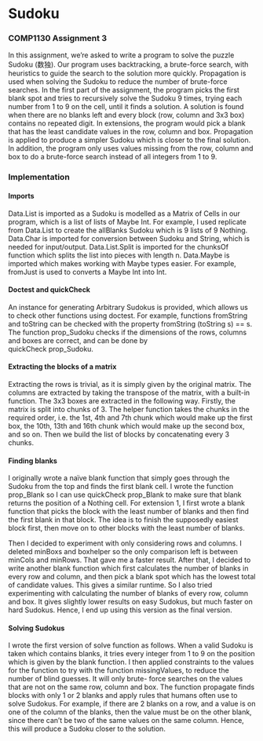 # Sudoku

### COMP1130 Assignment 3

In this assignment, we’re asked to write a program to solve the puzzle Sudoku (数独). Our program uses backtracking, a brute-force search, with heuristics to guide the search to the solution more 
quickly. Propagation is used when solving the Sudoku to reduce the number of brute-force searches.  In the first part of the assignment, the program picks the first blank spot and tries to recursively 
solve the Sudoku 9 times, trying each number from 1 to 9 on the cell, until it finds a solution. A solution is found when there are no blanks left and every block (row, column and 3x3 box) contains 
no repeated digit. In extensions, the program would pick a blank that has the least candidate values in the row, column and box. Propagation is applied to produce a simpler Sudoku which is closer to the final solution. In 
addition, the program only uses values missing from the row, column and box to do a brute-force search instead of all integers from 1 to 9.

### Implementation

#### Imports
Data.List is imported as a Sudoku is modelled as a Matrix of Cells in our program, which is a list of 
lists of Maybe Int. For example, I used replicate from Data.List to create the allBlanks Sudoku 
which is 9 lists of 9 Nothing. Data.Char is imported for conversion between Sudoku and String, 
which is needed for input/output. Data.List.Split is imported for the chunksOf function which splits 
the list into pieces with length n. Data.Maybe is imported which makes working with Maybe types 
easier. For example, fromJust is used to converts a Maybe Int into Int.


#### Doctest and quickCheck 
An instance for generating Arbitrary Sudokus is provided, which allows us to check other functions 
using doctest. For example, functions fromString and toString can be checked with the 
property fromString (toString s) == s. The function prop_Sudoku checks if the 
dimensions of the rows, columns and boxes are correct, and can be done by                    
quickCheck prop_Sudoku.  

#### Extracting the blocks of a matrix 
Extracting the rows is trivial, as it is simply given by the 
original matrix. The columns are extracted by taking the 
transpose of the matrix, with a built-in function. The 3x3 
boxes are extracted in the following way.  Firstly, the matrix is split into chunks of 3. The helper 
function takes the chunks in the required order, i.e. the 1st, 
4th and 7th chunk which would make up the first box, the 
10th, 13th and 16th chunk which would make up the 
second box, and so on. Then we build the list of blocks by 
concatenating every 3 chunks. 

#### Finding blanks 
I originally wrote a naïve blank function that simply goes through the Sudoku from the top and 
finds the first blank cell.  I wrote the function prop_Blank so I can use quickCheck prop_Blank to make sure that 
blank returns the position of a Nothing cell. For extension 1, I first wrote a blank function that picks the block with the least number of blanks 
and then find the first blank in that block. The idea is to finish the supposedly easiest block first, then 
move on to other blocks with the least number of blanks.  

Then I decided to experiment with only considering rows and columns. I deleted minBoxs and 
boxhelper so the only comparison left is between minCols and minRows. That gave me a 
faster result. After that, I decided to write another blank function which first calculates the number of blanks in 
every row and column, and then pick a blank spot which has the lowest total of candidate values. 
This gives a similar runtime. So I also tried experimenting with calculating the number of blanks of 
every row, column and box. It gives slightly lower results on easy Sudokus, but much faster on hard 
Sudokus. Hence, I end up using this version as the final version. 

#### Solving Sudokus 

I wrote the first version of solve function as follows. When a valid Sudoku is taken which contains blanks, it tries every integer from 1 to 9 on the position 
which is given by the blank function. I then applied constraints to the values for the function to try 
with the function missingValues, to reduce the number of blind guesses. It will only brute-
force searches on the values that are not on the same row, column and box. The function propagate finds blocks with only 1 or 2 blanks and apply rules that humans often use 
to solve Sudokus. For example, if there are 2 blanks on a row, and a value is on one of the column of 
the blanks, then the value must be on the other blank, since there can’t be two of the same values 
on the same column. Hence, this will produce a Sudoku closer to the solution.   
